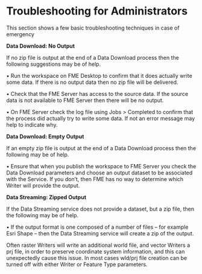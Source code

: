 # Troubleshooting for Administrators

This section shows a few basic troubleshooting techniques in case of emergency

**Data Download: No Output**

If no zip file is output at the end of a Data Download process then the following suggestions may be of help.

• Run the workspace on FME Desktop to confirm that it does actually write some data. If
there is no output data then no zip file will be delivered.

• Check that the FME Server has access to the source data. If the source data is not available to FME Server then there will be no output.

• On FME Server check the log file using Jobs > Completed to confirm that the process did actually try to write some data. If not an error message may help to indicate why.

**Data Download: Empty Output**

If an empty zip file is output at the end of a Data Download process then the following may be of help.

• Ensure that when you publish the workspace to FME Server you check the Data Download parameters and choose an output dataset to be associated with the Service. If you don’t, then FME has no way to determine which Writer will provide the output.

**Data Streaming: Zipped Output**

If the Data Streaming service does not provide a dataset, but a zip file, then the following may be of help.

• If the output format is one composed of a number of files – for example Esri Shape – then the Data Streaming service will create a zip of the output.

Often raster Writers will write an additional world file, and vector Writers a prj file, in order to preserve coordinate system information, and this can unexpectedly cause this issue. In most cases wld/prj file creation can be turned off with either Writer or Feature Type parameters.